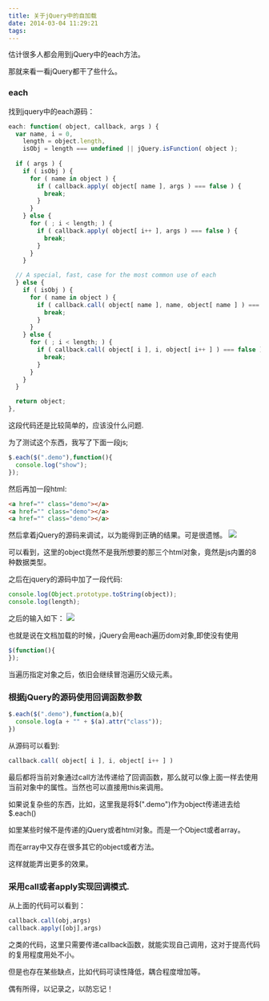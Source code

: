```yaml
---
title: 关于jQuery中的自加载
date: 2014-03-04 11:29:21
tags:
---
```

估计很多人都会用到jQuery中的each方法。

那就来看一看jQuery都干了些什么。
### each
找到jquery中的each源码：
``` javascript
each: function( object, callback, args ) {
  var name, i = 0,
    length = object.length,
    isObj = length === undefined || jQuery.isFunction( object );
    
  if ( args ) {	
    if ( isObj ) {	
      for ( name in object ) {	
        if ( callback.apply( object[ name ], args ) === false ) {
          break;
        }
      }
    } else {
      for ( ; i < length; ) {
        if ( callback.apply( object[ i++ ], args ) === false ) {
          break;
        }
      }
    }

  // A special, fast, case for the most common use of each
  } else {
    if ( isObj ) {
      for ( name in object ) {
        if ( callback.call( object[ name ], name, object[ name ] ) === false ) {
          break;
        }
      }
    } else {
      for ( ; i < length; ) {
        if ( callback.call( object[ i ], i, object[ i++ ] ) === false ) {
          break;
        }
      }
    }
  }

  return object;
},
```

这段代码还是比较简单的，应该没什么问题.

为了测试这个东西，我写了下面一段js;
``` javascript
$.each($(".demo"),function(){
  console.log("show");
});
```

然后再加一段html:
``` html
<a href="" class="demo"></a>
<a href="" class="demo"></a>
<a href="" class="demo"></a>
```
然后拿着jQuery的源码来调试，以为能得到正确的结果。可是很遗憾。
![](/postimg/20140304111339109.png)

可以看到，这里的object竟然不是我所想要的那三个html对象，竟然是js内置的8种数据类型。

之后在jquery的源码中加了一段代码:
``` javascript
console.log(Object.prototype.toString(object));	
console.log(length);
```
之后的输入如下：
![](/postimg/20140304111927062.png)

也就是说在文档加载的时候，jQuery会用each遍历dom对象,即使没有使用
``` javascript
$(function(){
});
```

当遍历指定对象之后，依旧会继续冒泡遍历父级元素。

### 根据jQuery的源码使用回调函数参数
``` javascript
$.each($(".demo"),function(a,b){
  console.log(a + "" + $(a).attr("class"));
})
```
从源码可以看到:
``` javascript
callback.call( object[ i ], i, object[ i++ ] ) 
```
最后都将当前对象通过call方法传递给了回调函数，那么就可以像上面一样去使用当前对象中的属性。当然也可以直接用this来调用。

如果说复杂些的东西，比如，这里我是将$(".demo")作为object传递进去给$.each()

如里某些时候不是传递的jQuery或者html对象。而是一个Object或者array。

而在array中又存在很多其它的object或者方法。

这样就能弄出更多的效果。

### 采用call或者apply实现回调模式.

从上面的代码可以看到：


``` javascript
callback.call(obj,args)
callback.apply([obj],args)
```
之类的代码，这里只需要传递callback函数，就能实现自己调用，这对于提高代码的复用程度用处不小。

但是也存在某些缺点，比如代码可读性降低，耦合程度增加等。

偶有所得，以记录之，以防忘记！
